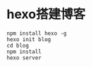 hexo搭建博客
============

    npm install hexo -g
    hexo init blog
    cd blog
    npm install
    hexo server

